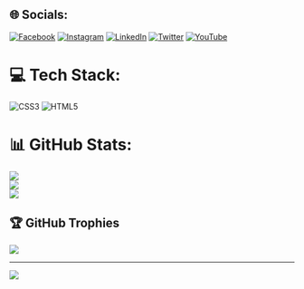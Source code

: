 
## 🌐 Socials:
[![Facebook](https://img.shields.io/badge/Facebook-%231877F2.svg?logo=Facebook&logoColor=white)](https://facebook.com/https://www.facebook.com/mahmudul001) [![Instagram](https://img.shields.io/badge/Instagram-%23E4405F.svg?logo=Instagram&logoColor=white)](https://instagram.com/https://www.instagram.com/mahmudul_001/) [![LinkedIn](https://img.shields.io/badge/LinkedIn-%230077B5.svg?logo=linkedin&logoColor=white)](https://linkedin.com/in/https://www.linkedin.com/in/mahmudul001/) [![Twitter](https://img.shields.io/badge/Twitter-%231DA1F2.svg?logo=Twitter&logoColor=white)](https://twitter.com/https://twitter.com/mahmudul_001) [![YouTube](https://img.shields.io/badge/YouTube-%23FF0000.svg?logo=YouTube&logoColor=white)](https://youtube.com/@https://www.youtube.com/@MHBDTipsAndTechnology) 

# 💻 Tech Stack:
![CSS3](https://img.shields.io/badge/css3-%231572B6.svg?style=for-the-badge&logo=css3&logoColor=white) ![HTML5](https://img.shields.io/badge/html5-%23E34F26.svg?style=for-the-badge&logo=html5&logoColor=white)
# 📊 GitHub Stats:
![](https://github-readme-stats.vercel.app/api?username=mahmudul-001&theme=vision-friendly-dark&hide_border=false&include_all_commits=true&count_private=true)<br/>
![](https://github-readme-streak-stats.herokuapp.com/?user=mahmudul-001&theme=vision-friendly-dark&hide_border=false)<br/>
![](https://github-readme-stats.vercel.app/api/top-langs/?username=mahmudul-001&theme=vision-friendly-dark&hide_border=false&include_all_commits=true&count_private=true&layout=compact)

## 🏆 GitHub Trophies
![](https://github-profile-trophy.vercel.app/?username=mahmudul-001&theme=juicyfresh&no-frame=false&no-bg=false&margin-w=4)

---
[![](https://visitcount.itsvg.in/api?id=mahmudul-001&icon=0&color=0)](https://visitcount.itsvg.in)

<!-- Proudly created with GPRM ( https://gprm.itsvg.in ) -->
